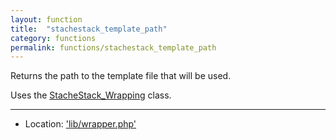 ```yaml
---
layout: function
title:  "stachestack_template_path"
category: functions
permalink: functions/stachestack_template_path
---
```


Returns the path to the template file that will be used.

Uses the [StacheStack\_Wrapping](/classes/StacheStack_Wrapping) class.

<hr>

* Location: ['lib/wrapper.php'](https://github.com/StacheStack/StacheStack/blob/development/lib/wrapper.php)